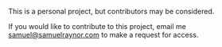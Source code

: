 This is a personal project, but contributors may be considered.

If you would like to contribute to this project, email me <samuel@samuelraynor.com> to make a request for access.
